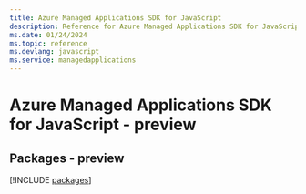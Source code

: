 ```yaml
---
title: Azure Managed Applications SDK for JavaScript
description: Reference for Azure Managed Applications SDK for JavaScript
ms.date: 01/24/2024
ms.topic: reference
ms.devlang: javascript
ms.service: managedapplications
---
```

# Azure Managed Applications SDK for JavaScript - preview
## Packages - preview
[!INCLUDE [packages](managed-applications-index.md)]